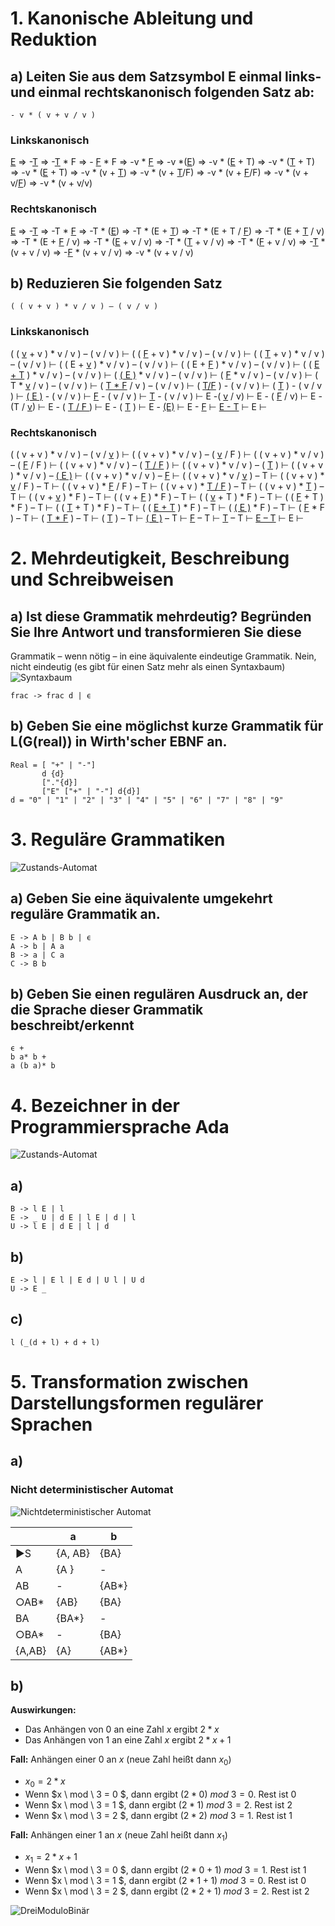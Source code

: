 # 1. Kanonische Ableitung und Reduktion
## a) Leiten Sie aus dem Satzsymbol E einmal links- und einmal rechtskanonisch folgenden Satz ab:


```
- v * ( v + v / v )
```
### Linkskanonisch

<u>E</u>
⇒ -<u>T</u>
⇒ -<u>T</u>  * F
⇒ - <u>F</u> * F
⇒ -v * <u>F</u>
⇒  -v *(<u>E</u>)
⇒ -v * (<u>E</u> + T)
⇒ -v * (<u>T</u> + T)
⇒ -v * (<u>E</u> + T)
⇒ -v * (v + <u>T</u>)
⇒ -v * (v + <u>T</u>/F)
⇒ -v * (v + <u>F</u>/F) 
⇒ -v * (v + v/<u>F</u>)
⇒  -v * (v + v/v)

### Rechtskanonisch

<u>E</u>
⇒ -<u>T</u>
⇒ -T  * <u>F</u>
⇒ -T  * (<u>E</u>)
⇒ -T * (E + <u>T</u>)
⇒ -T * (E + T / <u>F</u>)
⇒ -T * (E + <u>T</u> / v)
⇒ -T * (E + <u>F</u> / v)
⇒ -T * (<u>E</u> + v / v)
⇒ -T * (<u>T</u> + v / v)
⇒ -T * (<u>F</u> + v / v)
⇒ -<u>T</u> * (v + v / v)
⇒ -<u>F</u> * (v + v / v)
⇒ -v * (v + v / v)

## b) Reduzieren Sie folgenden Satz

```
( ( v + v ) * v / v ) – ( v / v )
```

### Linkskanonisch

( ( <u>v</u> + v ) * v / v ) – ( v / v )   ⊢
( ( <u>F</u> + v ) * v / v ) – ( v / v )   ⊢
( ( <u>T</u> + v ) * v / v ) – ( v / v )   ⊢
( ( E + <u>v</u> ) * v / v ) – ( v / v )   ⊢
( ( E + <u>F</u> ) * v / v ) – ( v / v )   ⊢
( ( <u>E + T</u> ) * v / v ) – ( v / v )   ⊢
( <u>( E )</u> * v / v ) – ( v / v )       ⊢
(  <u>F</u>  * v / v ) – ( v / v )         ⊢
(  T  * <u>v</u> / v ) – ( v / v )         ⊢
(  <u>T  * F</u> / v ) – ( v / v )         ⊢
( <u>T/F</u> ) - ( v / v )                 ⊢
( <u>T</u> ) - ( v / v )                   ⊢
<u>( E )</u> - ( v / v )                   ⊢
<u>F</u> - ( v / v )                       ⊢
<u>T</u> - ( v / v )                       ⊢
E -( <u>v</u> / v)                         ⊢
E - ( <u>F</u> / v)                        ⊢
E - (T / <u>v</u>)                         ⊢
E - ( <u> T / F </u> )                     ⊢
E - ( <u>T</u> )                           ⊢
E - <u>(E)</u>                             ⊢
E - <u>F</u>                               ⊢
<u>E - T</u>                               ⊢
E                                          ⊢

### Rechtskanonisch
( ( v + v ) * v / v ) – ( v / <u>v</u> )   ⊢
( ( v + v ) * v / v ) – ( <u>v</u> / F )   ⊢
( ( v + v ) * v / v ) – ( <u>F</u> / F )   ⊢
( ( v + v ) * v / v ) – ( <u>T / F</u> )   ⊢
( ( v + v ) * v / v ) – ( <u>T</u> )       ⊢
( ( v + v ) * v / v ) – <u>( E )</u>       ⊢
( ( v + v ) * v / v ) – <u>F</u>           ⊢
( ( v + v ) * v / <u>v</u> ) – T           ⊢
( ( v + v ) * <u>v</u> / F ) – T           ⊢
( ( v + v ) * <u>F</u> / F ) – T           ⊢
( ( v + v ) * <u>T / F</u> ) – T           ⊢
( ( v + v ) * <u>T</u> ) – T               ⊢
( ( v + <u>v</u> ) * F ) – T               ⊢
( ( v + <u>F</u> ) * F ) – T               ⊢
( ( <u>v</u> + T ) * F ) – T               ⊢
( ( <u>F</u> + T ) * F ) – T               ⊢
( ( <u>T</u> + T ) * F ) – T               ⊢
( ( <u>E + T</u> ) * F ) – T               ⊢
( <u>( E )</u> * F ) – T                   ⊢
( <u>F</u> * F ) – T                       ⊢
( <u>T * F</u> ) – T                       ⊢
( <u>T</u> ) – T                           ⊢
<u>( E )</u> – T                           ⊢
<u>F</u> – T                               ⊢ 
<u>T</u> – T                               ⊢
<u>E – T</u>                               ⊢
E                                          ⊢



# 2. Mehrdeutigkeit, Beschreibung und Schreibweisen
## a) Ist diese Grammatik mehrdeutig? Begründen Sie Ihre Antwort und transformieren Sie diese
Grammatik – wenn nötig – in eine äquivalente eindeutige Grammatik.
Nein, nicht eindeutig (es gibt für einen Satz mehr als einen Syntaxbaum)
![Syntaxbaum](images/2a.png)
```
frac -> frac d | ϵ
```

## b) Geben Sie eine möglichst kurze Grammatik für L(G(real)) in Wirth'scher EBNF an.
```
Real = [ "+" | "-"]
       d {d}
       ["."{d}]
       ["E" ["+" | "-"] d{d}]
d = "0" | "1" | "2" | "3" | "4" | "5" | "6" | "7" | "8" | "9"
```

# 3. Reguläre Grammatiken 

![Zustands-Automat](images/3a.png)

## a) Geben Sie eine äquivalente umgekehrt reguläre Grammatik an.


```
E -> A b | B b | ϵ
A -> b | A a
B -> a | C a
C -> B b 
```

## b) Geben Sie einen regulären Ausdruck an, der die Sprache dieser Grammatik beschreibt/erkennt
```
ϵ +
b a* b +
a (b a)* b 
```

# 4. Bezeichner in der Programmiersprache Ada

![Zustands-Automat](images/4a.png)

## a)

```
B -> l E | l
E -> _ U | d E | l E | d | l
U -> l E | d E | l | d
```

## b)
```
E -> l | E l | E d | U l | U d
U -> E _
```

## c)
```
l (_(d + l) + d + l)
```

# 5. Transformation zwischen Darstellungsformen regulärer Sprachen

## a)


### Nicht deterministischer Automat
![Nichtdeterministischer Automat](images/5a.png)

|   | a | b |
| --- | --- | --- |
|▶S | {A, AB}  | {BA}  |
| A | {A }  | -  |
| AB | -  | {AB*}  |
| ○AB* | {AB}  | {BA}  |
| BA | {BA*}  | -  |
| ○BA* | -  | {BA}  |
| {A,AB} | {A}  | {AB*}  |

## b)

**Auswirkungen:**
- Das Anhängen von $0$ an eine Zahl $x$ ergibt $2 * x$
- Das Anhängen von $1$ an eine Zahl $x$ ergibt $2*x+1$


**Fall:** Anhängen einer $0$ an $x$ (neue Zahl heißt dann $x_0$)
- $x_0 = 2*x$
- Wenn $x \ mod \ 3 = 0 $, dann ergibt $(2*0) \ mod \ 3 = 0$. Rest ist $0$
- Wenn $x \ mod \ 3 = 1 $, dann ergibt $(2*1) \ mod \ 3 = 2$. Rest ist $2$
- Wenn $x \ mod \ 3 = 2 $, dann ergibt $(2*2) \ mod \ 3 = 1$. Rest ist $1$

**Fall:** Anhängen einer $1$ an $x$ (neue Zahl heißt dann $x_1$)
- $x_1 = 2*x+1$
- Wenn $x \ mod \ 3 = 0 $, dann ergibt $(2*0+1) \ mod \ 3 = 1$. Rest ist $1$
- Wenn $x \ mod \ 3 = 1 $, dann ergibt $(2*1+1) \ mod \ 3 = 0$. Rest ist $0$
- Wenn $x \ mod \ 3 = 2 $, dann ergibt $(2*2+1) \ mod \ 3 = 2$. Rest ist $2$



![DreiModuloBinär](images/5b.png)





